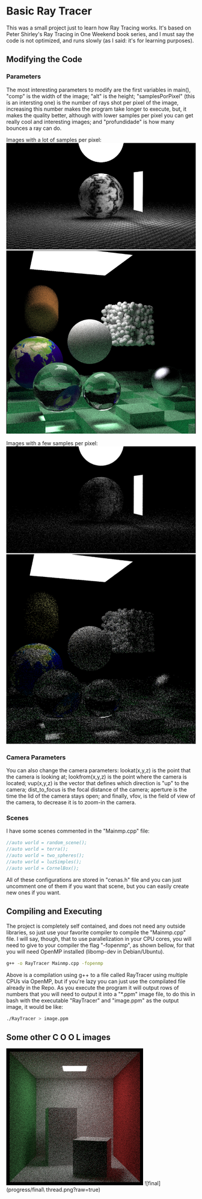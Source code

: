 # Basic Ray Tracer

This was a small project just to learn how Ray Tracing works. It's based on Peter Shirley's Ray Tracing in One Weekend book series, and I must say the code is not optimized, and runs slowly (as I said: it's for learning purposes).

## Modifying the Code

### Parameters

The most interesting parameters to modify are the first variables in main(), "comp" is the width of the image; "alt" is the height; "samplesPorPixel" (this is an intersting one) is the number of rays shot per pixel of the image, increasing this number makes the program take longer to execute, but, it makes the quality better, although with lower samples per pixel you can get really cool and interesting images; and "profundidade" is how many bounces a ray can do.

Images with a lot of samples per pixel:
![High samplesPorPixel](progress/marblessphere.png?raw=true)
![High final samplesPorPixel](progress/ScShot.png?raw=true)


Images with a few samples per pixel:
![Low samplesPorPixel](progress/doido2.png?raw=true)
![Low final samplesPorPixel](progress/darkfull2.png?raw=true)


### Camera Parameters

You can also change the camera parameters: lookat(x,y,z) is the point that the camera is looking at; lookfrom(x,y,z) is the point where the camera is located; vup(x,y,z) is the vector that defines which direction is "up" to the camera; dist_to_focus is the focal distance of the camera; aperture is the time the lid of the camera stays open; and finally, vfov, is the field of view of the camera, to decrease it is to zoom-in the camera.

### Scenes

I have some scenes commented in the "Mainmp.cpp" file:
```c++
//auto world = random_scene();
//auto world = terra();
//auto world = two_spheres();
//auto world = luzSimples();
//auto world = CornelBox();
```
All of these configurations are stored in "cenas.h" file and you can just uncomment one of them if you want that scene, but you can easily create new ones if you want.

## Compiling and Executing

The project is completely self contained, and does not need any outside libraries, so just use your favorite compiler to compile the "Mainmp.cpp" file. I will say, though, that to use parallelization in your CPU cores, you will need to give to your compiler the flag "-fopenmp", as shown bellow, for that you will need OpenMP installed (libomp-dev in Debian/Ubuntu).

```bash
g++ -o RayTracer Mainmp.cpp -fopenmp
```
Above is a compilation using g++ to a file called RayTracer using multiple CPUs via OpenMP, but if you're lazy you can just use the compilated file already in the Repo. As you execute the program it will output rows of numbers that you will need to output it into a "*.ppm" image file, to do this in bash with the executable "RayTracer" and "image.ppm" as the output image, it would be like:

```bash
./RayTracer > image.ppm
```

## Some other C O O L images

![cornelbox](progress/rotated.png?raw=true)
![final](progress/final\ thread.png?raw=true)

